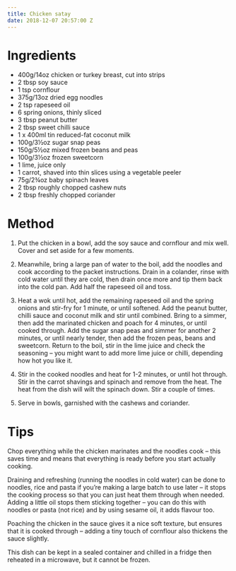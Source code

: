```yaml
---
title: Chicken satay
date: 2018-12-07 20:57:00 Z
---
```


# Ingredients
* 400g/14oz chicken or turkey breast, cut into strips
* 2 tbsp soy sauce
* 1 tsp cornflour
* 375g/13oz dried egg noodles
* 2 tsp rapeseed oil
* 6 spring onions, thinly sliced
* 3 tbsp peanut butter
* 2 tbsp sweet chilli sauce
* 1 x 400ml tin reduced-fat coconut milk
* 100g/3½oz sugar snap peas
* 150g/5½oz mixed frozen beans and peas
* 100g/3½oz frozen sweetcorn
* 1 lime, juice only
* 1 carrot, shaved into thin slices using a vegetable peeler
* 75g/2¾oz baby spinach leaves
* 2 tbsp roughly chopped cashew nuts
* 2 tbsp freshly chopped coriander

# Method
1. Put the chicken in a bowl, add the soy sauce and cornflour and mix well. Cover and set aside for a few moments.

2. Meanwhile, bring a large pan of water to the boil, add the noodles and cook according to the packet instructions. Drain in a colander, rinse with cold water until they are cold, then drain once more and tip them back into the cold pan. Add half the rapeseed oil and toss.

3. Heat a wok until hot, add the remaining rapeseed oil and the spring onions and stir-fry for 1 minute, or until softened. Add the peanut butter, chilli sauce and coconut milk and stir until combined. Bring to a simmer, then add the marinated chicken and poach for 4 minutes, or until cooked through. Add the sugar snap peas and simmer for another 2 minutes, or until nearly tender, then add the frozen peas, beans and sweetcorn. Return to the boil, stir in the lime juice and check the seasoning – you might want to add more lime juice or chilli, depending how hot you like it.

4. Stir in the cooked noodles and heat for 1-2 minutes, or until hot through. Stir in the carrot shavings and spinach and remove from the heat. The heat from the dish will wilt the spinach down. Stir a couple of times.

5. Serve in bowls, garnished with the cashews and coriander.

# Tips

Chop everything while the chicken marinates and the noodles cook – this saves time and means that everything is ready before you start actually cooking.

Draining and refreshing (running the noodles in cold water) can be done to noodles, rice and pasta if you’re making a large batch to use later – it stops the cooking process so that you can just heat them through when needed. Adding a little oil stops them sticking together – you can do this with noodles or pasta (not rice) and by using sesame oil, it adds flavour too.

Poaching the chicken in the sauce gives it a nice soft texture, but ensures that it is cooked through – adding a tiny touch of cornflour also thickens the sauce slightly.

This dish can be kept in a sealed container and chilled in a fridge then reheated in a microwave, but it cannot be frozen.